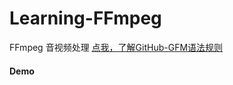 # Learning-FFmpeg
FFmpeg 音视频处理
[点我，了解GitHub-GFM语法规则](https://github.com/guodongxiaren/README "了解GitHub-GFM语法规则")<br>

#### Demo


